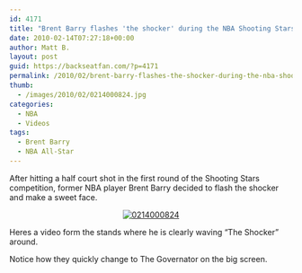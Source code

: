 ```yaml
---
id: 4171
title: "Brent Barry flashes 'the shocker' during the NBA Shooting Stars competition"
date: 2010-02-14T07:27:18+00:00
author: Matt B.
layout: post
guid: https://backseatfan.com/?p=4171
permalink: /2010/02/brent-barry-flashes-the-shocker-during-the-nba-shooting-stars-competition/
thumb:
  - /images/2010/02/0214000824.jpg
categories:
  - NBA
  - Videos
tags:
  - Brent Barry
  - NBA All-Star
---
```


<div class="entry">
  <p>
    After hitting a half court shot in the first round of the Shooting Stars competition, former NBA player Brent Barry decided to flash the shocker and make a sweet face.
  </p>

  <p style="text-align: center;">
    <a href="/images/2010/02/0214000824.jpg"><img class="aligncenter size-full wp-image-4172" title="0214000824" src="/images/2010/02/0214000824.jpg" alt="0214000824" width="576" height="432" srcset="/images/2010/02/0214000824.jpg 640w, /images/2010/02/0214000824-300x225.jpg 300w" sizes="(max-width: 576px) 100vw, 576px" /></a>
  </p>

  <p style="text-align: left;">
    Heres a video form the stands where he is clearly waving &#8220;The Shocker&#8221; around.
  </p>

  <p>
  </p>

  <p>
    Notice how they quickly change to The Governator on the big screen.
  </p>
</div>
